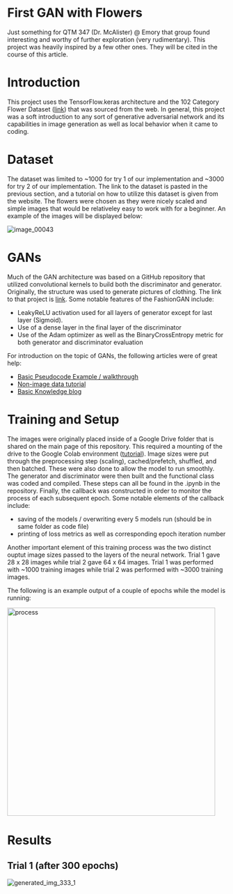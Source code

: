 # First GAN with Flowers
Just something for QTM 347 (Dr. McAlister) @ Emory that group found interesting and worthy of further exploration (very rudimentary). This project was heavily inspired by a few other ones. They will be cited in the course of this article.

# Introduction 
This project uses the TensorFlow.keras architecture and the 102 Category Flower Dataset ([link](https://www.robots.ox.ac.uk/~vgg/data/flowers/102/index.html)) that was sourced from the web. In general, this project was a soft introduction to any sort of generative adversarial network and its capabilities in image generation as well as local behavior when it came to coding. 

# Dataset 
The dataset was limited to ~1000 for try 1 of our implementation and ~3000 for try 2 of our implementation. The link to the dataset is pasted in the previous section, and a tutorial on how to utilize this dataset is given from the website. The flowers were chosen as they were nicely scaled and simple images that would be relativeley easy to work with for a beginner. An example of the images will be displayed below: 

![image_00043](https://user-images.githubusercontent.com/98007808/235814354-6adfdde6-0aef-46eb-b285-9c5f9013ddb8.jpg)

# GANs
Much of the GAN architecture was based on a GitHub repository that utilized convolutional kernels to build both the discriminator and generator. Originally, the structure was used to generate pictures of clothing. The link to that project is [link](https://github.com/nicknochnack/GANBasics/blob/main/FashionGAN-Tutorial.ipynb). Some notable features of the FashionGAN include: 

- LeakyReLU activation used for all layers of generator except for last layer (Sigmoid).
- Use of a dense layer in the final layer of the discriminator
- Use of the Adam optimizer as well as the BinaryCrossEntropy metric for both generator and discriminator evaluation

For introduction on the topic of GANs, the following articles were of great help:
- [Basic Pseudocode Example / walkthrough](https://machinelearningmastery.com/how-to-code-the-generative-adversarial-network-training-algorithm-and-loss-functions/)
- [Non-image data tutorial](https://machinelearningmastery.com/how-to-develop-a-generative-adversarial-network-for-a-1-dimensional-function-from-scratch-in-keras/)
- [Basic Knowledge blog](https://danieltakeshi.github.io/2017/03/05/understanding-generative-adversarial-networks/)

# Training and Setup
The images were originally placed inside of a Google Drive folder that is shared on the main page of this repository. This required a mounting of the drive to the Google Colab environment ([tutorial](https://www.marktechpost.com/2019/06/07/how-to-connect-google-colab-with-google-drive/)). Image sizes were put through the preprocessing step (scaling), cached/prefetch, shuffled, and then batched. These were also done to allow the model to run smoothly. The generator and discriminator were then built and the functional class was coded and compiled. These steps can all be found in the .ipynb in the repository. Finally, the callback was constructed in order to monitor the process of each subsequent epoch. Some notable elements of the callback include: 
- saving of the models / overwriting every 5 models run (should be in same folder as code file)
- printing of loss metrics as well as corresponding epoch iteration number

Another important element of this training process was the two distinct ouptut image sizes passed to the layers of the neural network. Trial 1 gave 28 x 28 images while trial 2 gave 64 x 64 images. Trial 1 was performed with ~1000 training images while trial 2 was performed with ~3000 training images.

The following is an example output of a couple of epochs while the model is running:

<img width="478" alt="process" src="https://user-images.githubusercontent.com/98007808/235817852-a5f95cef-0174-4071-a84b-74d929e72b12.png">

# Results 

## Trial 1 (after 300 epochs)
![generated_img_333_1](https://user-images.githubusercontent.com/98007808/235822577-526ffe85-2038-4cc0-8416-e9e5da3c32b7.png)

